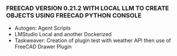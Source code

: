 ### FREECAD VERSION 0.21.2 WITH LOCAL LLM TO CREATE OBJECTS USING FREECAD PYTHON CONSOLE

- Autogen: Agent Scripts
- LMStudio Local and another Dockerized
- Taskweaver: Creation of plugin test with weather API then use of FreeCAD Drawer Plugin
